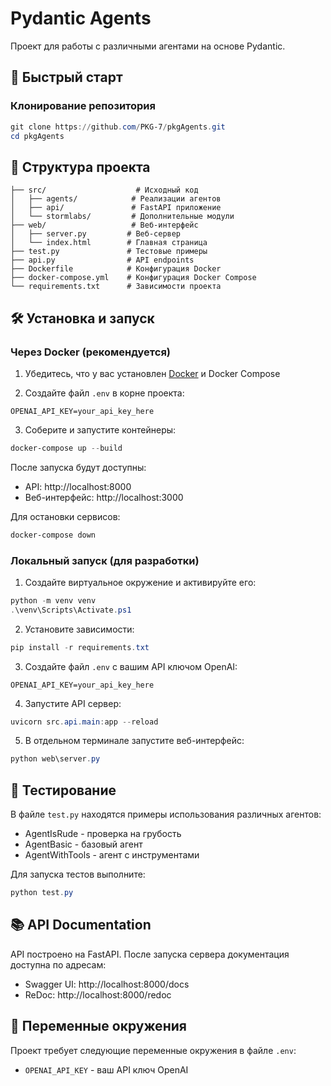 # Pydantic Agents

Проект для работы с различными агентами на основе Pydantic.

## 🚀 Быстрый старт

### Клонирование репозитория

```powershell
git clone https://github.com/PKG-7/pkgAgents.git
cd pkgAgents
```

## 📁 Структура проекта

```
├── src/                    # Исходный код
│   ├── agents/            # Реализации агентов
│   ├── api/               # FastAPI приложение
│   └── stormlabs/         # Дополнительные модули
├── web/                   # Веб-интерфейс
│   ├── server.py         # Веб-сервер
│   └── index.html        # Главная страница
├── test.py               # Тестовые примеры
├── api.py                # API endpoints
├── Dockerfile            # Конфигурация Docker
├── docker-compose.yml    # Конфигурация Docker Compose
└── requirements.txt      # Зависимости проекта
```

## 🛠 Установка и запуск

### Через Docker (рекомендуется)

1. Убедитесь, что у вас установлен [Docker](https://www.docker.com/products/docker-desktop/) и Docker Compose

2. Создайте файл `.env` в корне проекта:

```
OPENAI_API_KEY=your_api_key_here
```

3. Соберите и запустите контейнеры:

```powershell
docker-compose up --build
```

После запуска будут доступны:

-   API: http://localhost:8000
-   Веб-интерфейс: http://localhost:3000

Для остановки сервисов:

```powershell
docker-compose down
```

### Локальный запуск (для разработки)

1. Создайте виртуальное окружение и активируйте его:

```powershell
python -m venv venv
.\venv\Scripts\Activate.ps1
```

2. Установите зависимости:

```powershell
pip install -r requirements.txt
```

3. Создайте файл `.env` с вашим API ключом OpenAI:

```
OPENAI_API_KEY=your_api_key_here
```

4. Запустите API сервер:

```powershell
uvicorn src.api.main:app --reload
```

5. В отдельном терминале запустите веб-интерфейс:

```powershell
python web\server.py
```

## 🧪 Тестирование

В файле `test.py` находятся примеры использования различных агентов:

-   AgentIsRude - проверка на грубость
-   AgentBasic - базовый агент
-   AgentWithTools - агент с инструментами

Для запуска тестов выполните:

```powershell
python test.py
```

## 📚 API Documentation

API построено на FastAPI. После запуска сервера документация доступна по адресам:

-   Swagger UI: http://localhost:8000/docs
-   ReDoc: http://localhost:8000/redoc

## 🔑 Переменные окружения

Проект требует следующие переменные окружения в файле `.env`:

-   `OPENAI_API_KEY` - ваш API ключ OpenAI
